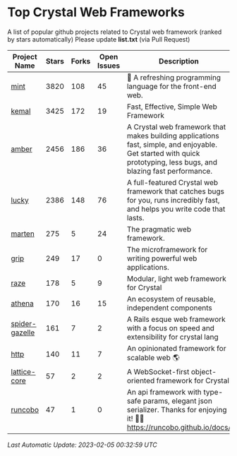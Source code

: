 # Top Crystal Web Frameworks

A list of popular github projects related to Crystal web framework (ranked by stars automatically)
Please update **list.txt** (via Pull Request)

| Project Name | Stars | Forks | Open Issues | Description | Last Commit |
| ------------ | ----- | ----- | ----------- | ----------- | ----------- |
| [mint](https://github.com/mint-lang/mint) |3820|108|45|:leaves: A refreshing programming language for the front-end web.|2023-01-26T13:12:38Z|
| [kemal](https://github.com/kemalcr/kemal) |3425|172|19|Fast, Effective, Simple Web Framework|2022-10-09T10:54:10Z|
| [amber](https://github.com/amberframework/amber) |2456|186|36|A Crystal web framework that makes building applications fast, simple, and enjoyable. Get started with quick prototyping, less bugs, and blazing fast performance.|2023-01-03T14:30:17Z|
| [lucky](https://github.com/luckyframework/lucky) |2386|148|76|A full-featured Crystal web framework that catches bugs for you, runs incredibly fast, and helps you write code that lasts.|2023-01-11T16:20:58Z|
| [marten](https://github.com/martenframework/marten) |275|5|24|The pragmatic web framework.|2023-02-04T19:37:16Z|
| [grip](https://github.com/grip-framework/grip) |249|17|0|The microframework for writing powerful web applications.|2023-02-02T04:43:00Z|
| [raze](https://github.com/samueleaton/raze) |178|5|9|Modular, light web framework for Crystal|2021-01-02T01:20:01Z|
| [athena](https://github.com/athena-framework/athena) |170|16|15|An ecosystem of reusable, independent components|2023-02-04T15:03:08Z|
| [spider-gazelle](https://github.com/spider-gazelle/spider-gazelle) |161|7|2|A Rails esque web framework with a focus on speed and extensibility for crystal lang|2022-12-18T22:35:03Z|
| [http](https://github.com/onyxframework/http) |140|11|7|An opinionated framework for scalable web 🌎|2019-08-13T09:00:30Z|
| [lattice-core](https://github.com/jasonl99/lattice-core) |57|2|2|A WebSocket-first object-oriented framework for Crystal|2017-03-31T23:57:57Z|
| [runcobo](https://github.com/runcobo/runcobo) |47|1|0|An api framework with type-safe params, elegant json serializer. Thanks for enjoying it! 👻👻 https://runcobo.github.io/docs/|2022-03-16T06:43:35Z|

*Last Automatic Update: 2023-02-05 00:32:59 UTC*